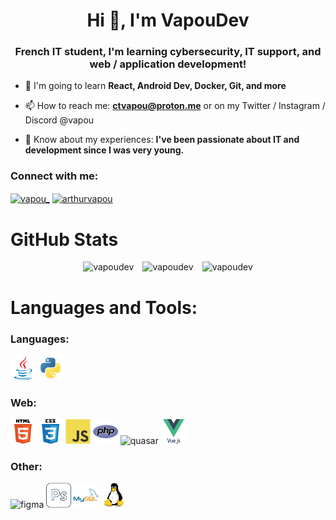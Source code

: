 <h1 align="center">Hi 👋, I'm VapouDev</h1>
<h3 align="center">French IT student, I'm learning cybersecurity, IT support, and web / application development!</h3>

- 🌱 I'm going to learn **React, Android Dev, Docker, Git, and more**

- 📫 How to reach me: **ctvapou@proton.me** or on my Twitter / Instagram / Discord @vapou

- 📄 Know about my experiences: **I've been passionate about IT and development since I was very young.**

<h3 align="left">Connect with me:</h3>
<p align="left">
  <a href="https://twitter.com/vapou_" target="blank"><img align="center" src="https://raw.githubusercontent.com/rahuldkjain/github-profile-readme-generator/master/src/images/icons/Social/twitter.svg" alt="vapou_" height="30" width="40" /></a>
  <a href="https://instagram.com/arthurvapou" target="blank"><img align="center" src="https://raw.githubusercontent.com/rahuldkjain/github-profile-readme-generator/master/src/images/icons/Social/instagram.svg" alt="arthurvapou" height="30" width="40" /></a>
</p>

# GitHub Stats
<p align="center">
  <img src="https://github-readme-stats.vercel.app/api?username=vapoudev&show_icons=true&theme=radical" alt="vapoudev" style="width: 32%; margin: 0 1%;" />
  <img src="https://github-readme-stats.vercel.app/api/top-langs/?username=vapoudev&layout=compact&theme=radical" alt="vapoudev" style="width: 32%; margin: 0 1%;" />
  <img src="https://github-readme-streak-stats.herokuapp.com/?user=vapoudev&theme=radical" alt="vapoudev" style="width: 32%; margin: 0 1%;" />
</p>

# Languages and Tools:

### Languages:
<p> 
  <img src="https://raw.githubusercontent.com/devicons/devicon/master/icons/java/java-original.svg" alt="java" width="40" height="40"/> 
  <img src="https://raw.githubusercontent.com/devicons/devicon/master/icons/python/python-original.svg" alt="python" width="40" height="40"/>
</p>

### Web:
<p>
  <img src="https://raw.githubusercontent.com/devicons/devicon/master/icons/html5/html5-original-wordmark.svg" alt="html5" width="40" height="40"/> 
  <img src="https://raw.githubusercontent.com/devicons/devicon/master/icons/css3/css3-original-wordmark.svg" alt="css3" width="40" height="40"/> 
  <img src="https://raw.githubusercontent.com/devicons/devicon/master/icons/javascript/javascript-original.svg" alt="javascript" width="40" height="40"/> 
  <img src="https://raw.githubusercontent.com/devicons/devicon/master/icons/php/php-original.svg" alt="php" width="40" height="40"/>
  <img src="https://cdn.quasar.dev/logo/svg/quasar-logo.svg" alt="quasar" width="40" height="40"/>
  <img src="https://raw.githubusercontent.com/devicons/devicon/master/icons/vuejs/vuejs-original-wordmark.svg" alt="vuejs" width="40" height="40"/>
  <!--
  <img src="https://www.vectorlogo.zone/logos/tailwindcss/tailwindcss-icon.svg" alt="tailwind" width="40" height="40"/>
  <img src="https://raw.githubusercontent.com/devicons/devicon/master/icons/bootstrap/bootstrap-plain-wordmark.svg" alt="bootstrap" width="40" height="40"/> -->
</p>

### Other:
<p>
  <img src="https://www.vectorlogo.zone/logos/figma/figma-icon.svg" alt="figma" width="40" height="40"/> 
  <img src="https://raw.githubusercontent.com/devicons/devicon/master/icons/photoshop/photoshop-line.svg" alt="photoshop" width="40" height="40"/> 
  <img src="https://raw.githubusercontent.com/devicons/devicon/master/icons/mysql/mysql-original-wordmark.svg" alt="mysql" width="40" height="40"/> 
  <img src="https://raw.githubusercontent.com/devicons/devicon/master/icons/linux/linux-original.svg" alt="linux" width="40" height="40"/>
</p>
